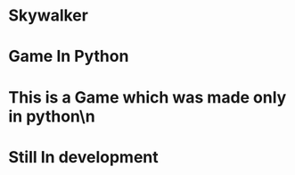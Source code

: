 # Skywalker
# Game In Python
# This is a Game which was made only in python\n
# Still In development


